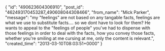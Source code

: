  {
   "id": "490623604306910",
   "post_id": "462493170453287_490608044308466",
   "from_name": "Mick Parker",
   "message": "my \"feelings\" are not based on any tangable facts, feelings are what we use to substitute facts.... so we dont have to look for them? He wants to appeal to the \"feelings of people\" you've had to dispense with those feelings in order to deal with the facts, how you convey those facts, whether you're smiling at me cursing at me, only the content is relevant.",
   "created_time": "2013-03-10T08:03:51+0000"
 }
